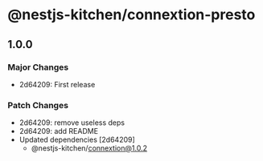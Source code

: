# @nestjs-kitchen/connextion-presto

## 1.0.0

### Major Changes

- 2d64209: First release

### Patch Changes

- 2d64209: remove useless deps
- 2d64209: add README
- Updated dependencies [2d64209]
  - @nestjs-kitchen/connextion@1.0.2
